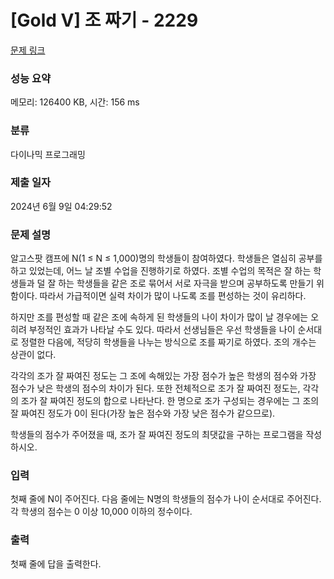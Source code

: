 # [Gold V] 조 짜기 - 2229 

[문제 링크](https://www.acmicpc.net/problem/2229) 

### 성능 요약

메모리: 126400 KB, 시간: 156 ms

### 분류

다이나믹 프로그래밍

### 제출 일자

2024년 6월 9일 04:29:52

### 문제 설명

<p>알고스팟 캠프에 N(1 ≤ N ≤ 1,000)명의 학생들이 참여하였다. 학생들은 열심히 공부를 하고 있었는데, 어느 날 조별 수업을 진행하기로 하였다. 조별 수업의 목적은 잘 하는 학생들과 덜 잘 하는 학생들을 같은 조로 묶어서 서로 자극을 받으며 공부하도록 만들기 위함이다. 따라서 가급적이면 실력 차이가 많이 나도록 조를 편성하는 것이 유리하다.</p>

<p>하지만 조를 편성할 때 같은 조에 속하게 된 학생들의 나이 차이가 많이 날 경우에는 오히려 부정적인 효과가 나타날 수도 있다. 따라서 선생님들은 우선 학생들을 나이 순서대로 정렬한 다음에, 적당히 학생들을 나누는 방식으로 조를 짜기로 하였다. 조의 개수는 상관이 없다.</p>

<p>각각의 조가 잘 짜여진 정도는 그 조에 속해있는 가장 점수가 높은 학생의 점수와 가장 점수가 낮은 학생의 점수의 차이가 된다. 또한 전체적으로 조가 잘 짜여진 정도는, 각각의 조가 잘 짜여진 정도의 합으로 나타난다. 한 명으로 조가 구성되는 경우에는 그 조의 잘 짜여진 정도가 0이 된다(가장 높은 점수와 가장 낮은 점수가 같으므로).</p>

<p>학생들의 점수가 주어졌을 때, 조가 잘 짜여진 정도의 최댓값을 구하는 프로그램을 작성하시오.</p>

### 입력 

 <p>첫째 줄에 N이 주어진다. 다음 줄에는 N명의 학생들의 점수가 나이 순서대로 주어진다. 각 학생의 점수는 0 이상 10,000 이하의 정수이다.</p>

### 출력 

 <p>첫째 줄에 답을 출력한다.</p>

